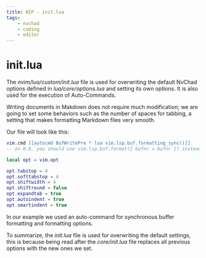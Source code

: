 ```yaml
---
title: WIP - init.lua
tags:
    - nvchad
    - coding
    - editor
---
```


# init.lua

The *nvim/lua/custom/init.lua* file is used for overwriting the default NvChad options defined in *lua/core/options.lua* and setting its own options. It is also used for the execution of Auto-Commands.

Writing documents in Makdown does not require much modification; we are going to set some behaviors such as the number of spaces for tabbing, a setting that makes formatting Markdown files very smooth.

Our file will look like this:

```lua
vim.cmd [[autocmd BufWritePre * lua vim.lsp.buf.formatting_sync()]]
-- on 0.8, you should use vim.lsp.buf.format({ bufnr = bufnr }) instead

local opt = vim.opt

opt.tabstop = 4
opt.softtabstop = 4
opt.shiftwidth = 4
opt.shiftround = false
opt.expandtab = true
opt.autoindent = true
opt.smartindent = true
```

In our example we used an auto-command for synchronous buffer formatting and formatting options.

To summarize, the *init.lua* file is used for overwriting the default settings, this is because being read after the *core/init.lua* file replaces all previous options with the new ones we set.
